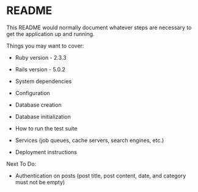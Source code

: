 # README

This README would normally document whatever steps are necessary to get the
application up and running.

Things you may want to cover:

* Ruby version - 2.3.3

* Rails version - 5.0.2

* System dependencies

* Configuration

* Database creation

* Database initialization

* How to run the test suite

* Services (job queues, cache servers, search engines, etc.)

* Deployment instructions

Next To Do:

* Authentication on posts (post title, post content, date, and category must not be empty)
